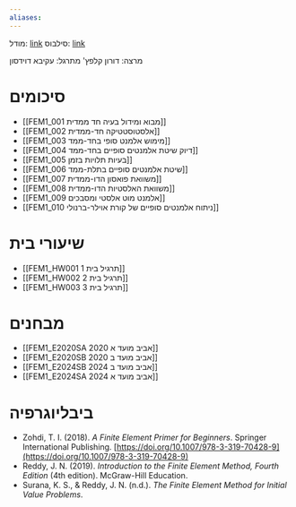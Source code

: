 ```yaml
---
aliases:
---
```


מודל: [link](https://moodle24.technion.ac.il/course/view.php?id=3323)
סילבוס: [link](https://moodle24.technion.ac.il/mod/resource/view.php?id=172937)

מרצה: דורון קלפץ'
מתרגל: עקיבא דוידסון

# סיכומים
- [[FEM1_001 מבוא ומידול בעיה חד ממדית]]
- [[FEM1_002 אלסטוסטטיקה חד-ממדית]]
- [[FEM1_003 מימוש אלמנט סופי בחד-ממד]]
- [[FEM1_004 דיוק שיטת אלמנטים סופיים בחד-ממד]]
- [[FEM1_005  בעיות תלויות בזמן]]
- [[FEM1_006 שיטת אלמנטים סופיים בתלת-ממד]]
- [[FEM1_007 משוואת פואסון הדו-ממדית]]
- [[FEM1_008 משוואת האלסטיות הדו-ממדית]]
- [[FEM1_009 אלמנט מוט אלסטי ומסבכים]]
- [[FEM1_010 ניתוח אלמנטים סופיים של קורת אוילר-ברנולי]]

# שיעורי בית
- [[FEM1_HW001 תרגיל בית 1]]
- [[FEM1_HW002 תרגיל בית 2]]
- [[FEM1_HW003 תרגיל בית 3]]

# מבחנים
- [[FEM1_E2020SA 2020 אביב מועד א]]
- [[FEM1_E2020SB 2020 אביב מועד ב]]
- [[FEM1_E2024SB 2024 אביב מועד ב]]
- [[FEM1_E2024SA 2024 אביב מועד א]]

# ביבליוגרפיה
- Zohdi, T. I. (2018). _A Finite Element Primer for Beginners_. Springer International Publishing. [https://doi.org/10.1007/978-3-319-70428-9](https://doi.org/10.1007/978-3-319-70428-9)
- Reddy, J. N. (2019). _Introduction to the Finite Element Method, Fourth Edition_ (4th edition). McGraw-Hill Education.
- Surana, K. S., & Reddy, J. N. (n.d.). _The Finite Element Method for Initial Value Problems_.